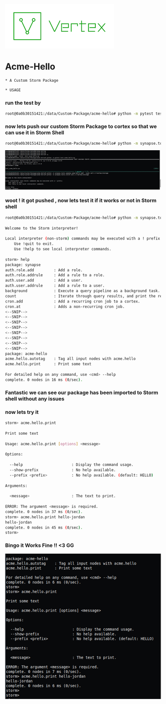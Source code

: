 ![](index.png)
# Acme-Hello
```bash
* A Custom Storm Package
```

```bash
* USAGE
```
### run the test by
```bash
root@0a0b30151421:/data/Custom-Package/acme-hello# python -m pytest test_acme_hello.py
```
### now lets push our custom Storm Package to cortex so that we can use it in Storm Shell

```bash
root@0a0b30151421:/data/Custom-Package/acme-hello# python -m synapse.tools.genpkg acme-hello.yaml --push cell:///vertex/storage
```
![screenshot](PoC1.png)
### woot ! it got pushed , now lets test it if it works or not in Storm shell
```bash
root@0a0b30151421:/data/Custom-Package/acme-hello# python -m synapse.tools.storm cell:///vertex/storage

Welcome to the Storm interpreter!

Local interpreter (non-storm) commands may be executed with a ! prefix:
    Use !quit to exit.
    Use !help to see local interpreter commands.

storm> help
package: synapse
auth.role.add         : Add a role.
auth.role.addrule     : Add a rule to a role.
auth.user.add         : Add a user.
auth.user.addrule     : Add a rule to a user.
background            : Execute a query pipeline as a background task.
count                 : Iterate through query results, and print the resulting number of nodes
cron.add              : Add a recurring cron job to a cortex.
cron.at               : Adds a non-recurring cron job.
<--SNIP-->
<--SNIP-->
<--SNIP-->
<--SNIP-->
<--SNIP-->
<--SNIP-->
<--SNIP-->
<--SNIP-->
package: acme-hello
acme.hello.autotag    : Tag all input nodes with acme.hello
acme.hello.print      : Print some text

For detailed help on any command, use <cmd> --help
complete. 0 nodes in 16 ms (0/sec).
```
### Fantastic we can see our package has been imported to Storm shell without any issues
### now lets try it

```bash
storm> acme.hello.print

Print some text

Usage: acme.hello.print [options] <message>

Options:

  --help                      : Display the command usage.
  --show-prefix               : No help available.
  --prefix <prefix>           : No help available. (default: HELLO)

Arguments:

  <message>                   : The text to print.

ERROR: The argument <message> is required.
complete. 0 nodes in 37 ms (0/sec).
storm> acme.hello.print hello-jordan
hello-jordan
complete. 0 nodes in 45 ms (0/sec).
storm>
```
### Bingo it Works Fine !! <3 GG
![screenshot](PoC2.png)


